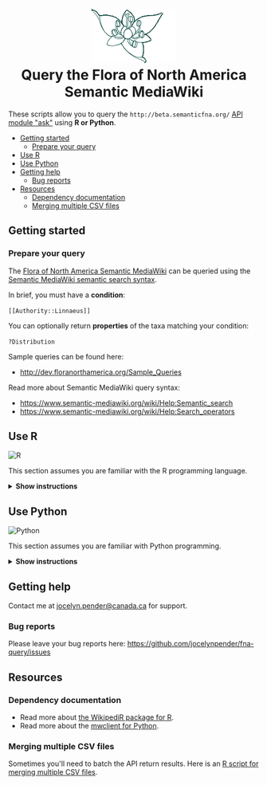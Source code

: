 <h1 align="center">
  <br>
  <img src="https://github.com/jocelynpender/fna-query/blob/master/garland_logo.gif">
  <br>
  Query the Flora of North America Semantic MediaWiki
  <br>
</h1>

These scripts allow you to query the `http://beta.semanticfna.org/` [API module "ask"](https://www.semantic-mediawiki.org/wiki/Help:API:ask) using **R or Python**.

  * [Getting started](#getting-started)
    + [Prepare your query](#prepare-your-query)
  * [Use R](#use-r)
  * [Use Python](#use-python)
  * [Getting help](#getting-help)
    + [Bug reports](#bug-reports)
  * [Resources](#resources)
    + [Dependency documentation](#dependency-documentation)
    + [Merging multiple CSV files](#merging-multiple-csv-files)

## Getting started

### Prepare your query

The [Flora of North America Semantic MediaWiki](http://beta.semanticfna.org/) can be queried using the [Semantic MediaWiki semantic search syntax](https://www.semantic-mediawiki.org/wiki/Help:Semantic_search).

In brief, you must have a **condition**: 

`[[Authority::Linnaeus]]`

You can optionally return **properties** of the taxa matching your condition:

`?Distribution`

Sample queries can be found here:
* http://dev.floranorthamerica.org/Sample_Queries

Read more about Semantic MediaWiki query syntax:
* https://www.semantic-mediawiki.org/wiki/Help:Semantic_search
* https://www.semantic-mediawiki.org/wiki/Help:Search_operators

## Use R

<img src=https://upload.wikimedia.org/wikipedia/commons/thumb/1/1b/R_logo.svg/724px-R_logo.svg.png title="R" height="100">

This section assumes you are familiar with the R programming language. 

<details><summary><b>Show instructions</b></summary>

### Prerequisites

* [R 3.x](https://www.r-project.org/)
* [WikipediR](https://cran.r-project.org/web/packages/WikipediR/index.html)
* [tidyverse](https://www.tidyverse.org/)

There are two options for getting ready:
#### 1. Manual install of R packages

Open a terminal.

Type `git clone https://github.com/jocelynpender/fna-query.git`

Open an R console. Type
```
install.packages("WikipediR")
install.packages("tidyverse")
```

#### 2. Install packages with packrat

The benefit to installing packages with packrat:
* The package versions have been tested alongside the R FNA query scripts

Open a terminal.

Type `git clone https://github.com/jocelynpender/fna-query.git`

Open an R console. Type
```
install.packages("packrat")
packrat::unbundle("packrat/bundles/fna-query-2020-01-30.tar.gz", ".")
```

### Run your query
1. Open an R console
2. Open the [run_query.R](https://github.com/jocelynpender/fna-query/blob/master/R/src/run_query.R) script
3. Run your query: 

#### Option A: Return taxa names only (i.e., query does not include ? parameter)
E.g., `[[Distribution::Nunavut]]`

Use `ask_query_titles`.
It returns only a list of Taxon names that match your query.

In the `fna-query` directory, run
```
source("R/src/query.R")
page_titles_vector <- ask_query_titles("[[Distribution::Nunavut]]", "output_file_name.csv")
```

#### Option B: Return taxa names and properties (i.e., query includes a ? parameter)
E.g., `[[Distribution::Nunavut]]|?Taxon family`

Use `ask_query_titles_properties`
It returns a list of Taxon names **and** associated properties asked for by your query

In the `fna-query` directory, run
```
source("R/src/query.R")
properties_texts_data_frame <- ask_query_titles_properties("[[Distribution::Nunavut]]|?Taxon family", "output_file_name.csv")
```

### Expected output

#### Option A: Return taxa names only (i.e., query does not include ? parameter)
E.g., `[[Distribution::Nunavut]]`
```
> page_titles_vector

[1] "Abietinella abietina"                     
[2] "Achillea millefolium"                     
[3] "Agrostis"                                 
[4] "Agrostis anadyrensis"        
 ...
```

See https://github.com/jocelynpender/fna-query/blob/master/R/demo_queries/distribution/nunavut_taxa.csv for a sample output file.

#### Option B: Return taxa names and properties (i.e., query includes a ? parameter)
E.g., `[[Distribution::Nunavut]]|?Taxon family`
```
> properties_texts_data_frame
                                            Taxon family
Abietinella abietina                         Thuidiaceae
Achillea millefolium                          Asteraceae
Agrostis                                         Poaceae
Agrostis anadyrensis                             Poaceae   
 ...
```

See https://github.com/jocelynpender/fna-query/blob/master/R/demo_queries/distribution/nunavut_taxa_family_name.csv for a sample output file.

### Run a demo query

Don't know what to query? See the demo queries here:
https://github.com/jocelynpender/fna-query/tree/master/R/demo_queries
</details>

## Use Python

<img src="https://upload.wikimedia.org/wikipedia/commons/f/f8/Python_logo_and_wordmark.svg" title="Python" height="100">

This section assumes you are familiar with Python programming. 

<details><summary><b>Show instructions</b></summary>

### Prerequisites

#### Create an account

You'll need to create an account to use the API with Python

1. Create your account
http://beta.floranorthamerica.org/Special:CreateAccount

2. Create a file called `local.py` with your credentials. It should look like this:

```
USERNAME = 'User'
PASSWORD = 'Password'
```

#### Dependencies

* [Python 3.7](https://www.python.org/)
* [mwclient](https://pypi.org/project/mwclient/)
* [pandas](https://pypi.org/project/pandas/)

#### 1. Use pip

`requirements.txt` has been generated with `pip freeze > requirements.txt`

Open a terminal.
```git clone https://github.com/jocelynpender/fna-query.git
cd fna-query
pip install -r requirements.txt
```

#### 2. Use conda

The project was built within a conda environment. A conda YAML file has been generated with `conda env export > fna-query.yml`.

Open a terminal.
```git clone https://github.com/jocelynpender/fna-query.git
cd fna-query
conda env create -f fna-query.yml
```

### Run your query

1. Open a terminal.
2. Prepare your query. E.g., `[[Special status::Introduced]]`
3. Run your query using:
```
cd python
python -m src.run_query --output_file_name "output_file_name.csv" --query_string "[[Query::here]]"
```

The `-m` flag tells Python to run the script `run_query.py` and **import the src module**.

### Expected output

If your query results are extensive, the query will take some time to process. Please be patient. 

#### Option A: Taxa names only (i.e., query does not include ? parameter)
E.g., `[[Illustrator::+]][[Illustration::Present]]`

`python -m src.run_query --output_file_name "illustrated_taxa.csv" --query_string "[[Illustrator::+]][[Illustration::Present]]"`

See

#### Option B: Taxa names and properties (i.e., query includes a ? parameter)
E.g., `[[Illustrator::+]][[Illustration::Present]]|?Taxon family`

`python -m src.run_query --output_file_name "illustrated_taxa_taxon_family.csv" --query_string "[[Illustrator::+]][[Illustration::Present]]|?Taxon family"`

See

### Run a demo query

Don't know what to query? See the demo queries here:
https://github.com/jocelynpender/fna-query/tree/master/python/demo_queries

</details>

## Getting help

Contact me at jocelyn.pender@canada.ca for support.

### Bug reports

Please leave your bug reports here: 
https://github.com/jocelynpender/fna-query/issues

## Resources

### Dependency documentation

* Read more about [the WikipediR package for R](https://cran.r-project.org/web/packages/WikipediR/WikipediR.pdf). 
* Read more about the [mwclient for Python](https://mwclient.readthedocs.io/en/latest/index.html).

### Merging multiple CSV files
Sometimes you'll need to batch the API return results. Here is an [R script for merging multiple CSV files](https://github.com/jocelynpender/fna-query/blob/master/R/src/merge.R).
